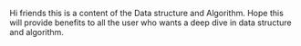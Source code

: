
Hi friends this is a content of the Data structure and Algorithm.
Hope this will provide benefits to all the user who wants a deep dive in data structure and algorithm.
